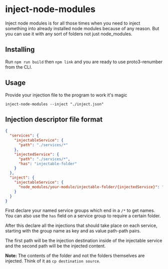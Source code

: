 # inject-node-modules

Inject node modules is for all those times when you need to inject something into already installed node modules because of any reason. But you can use it with any sort of folders not just node_modules.

## Installing

Run `npm run build` then `npm link` and you are ready to use proto3-renumber from the CLI.

## Usage

Provide your injection file to the program to work it's magic

```
inject-node-modules --inject "./inject.json"
```

## Injection descriptor file format

```json
{
  "services": {
    "injectableService": {
      "path": "./services/*"
    },
    "injectedService": {
      "path": "./services/*",
      "has": "injectable-folder"
    }
  },
  "inject": {
    "injectableService": {
      "node_modules/your-module/injectable-folder/{injectedService}": "{injectedService}/injectable-folder"
    }
  }
}
```

First declare your named service groups which end in a `/*` to get names. You can also use the `has` field on a service group to require a certain folder.

After this declare all the injections that should take place on each service, starting with the group name as key and as value path-path pairs.

The first path will be the injection destination inside of the injectable service and the second path will be the injected content.

**Note:** The contents of the folder and not the folders themselves are injected. Think of it as `cp destination source`.